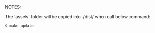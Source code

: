 NOTES:


The 'assets' folder will be copied into ./dist/ when call below command:

    $ make update
